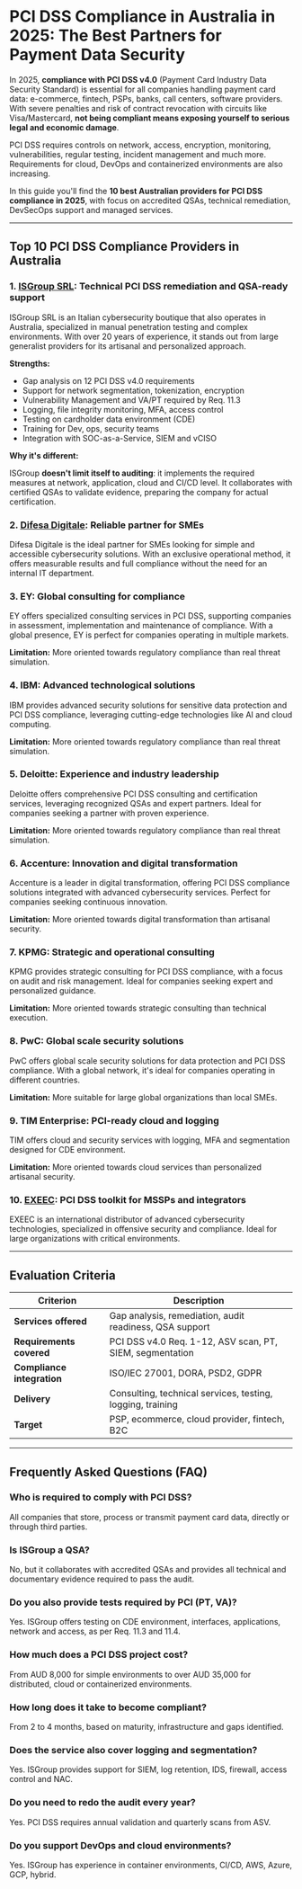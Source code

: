 # PCI DSS Compliance in Australia in 2025: The Best Partners for Payment Data Security

In 2025, **compliance with PCI DSS v4.0** (Payment Card Industry Data Security Standard) is essential for all companies handling payment card data: e-commerce, fintech, PSPs, banks, call centers, software providers. With severe penalties and risk of contract revocation with circuits like Visa/Mastercard, **not being compliant means exposing yourself to serious legal and economic damage**.

PCI DSS requires controls on network, access, encryption, monitoring, vulnerabilities, regular testing, incident management and much more. Requirements for cloud, DevOps and containerized environments are also increasing.

In this guide you'll find the **10 best Australian providers for PCI DSS compliance in 2025**, with focus on accredited QSAs, technical remediation, DevSecOps support and managed services.

---

## Top 10 PCI DSS Compliance Providers in Australia

### 1. [ISGroup SRL](https://www.isgroup.it/it/index.html): Technical PCI DSS remediation and QSA-ready support

ISGroup SRL is an Italian cybersecurity boutique that also operates in Australia, specialized in manual penetration testing and complex environments. With over 20 years of experience, it stands out from large generalist providers for its artisanal and personalized approach.

**Strengths:**

- Gap analysis on 12 PCI DSS v4.0 requirements
- Support for network segmentation, tokenization, encryption
- Vulnerability Management and VA/PT required by Req. 11.3
- Logging, file integrity monitoring, MFA, access control
- Testing on cardholder data environment (CDE)
- Training for Dev, ops, security teams
- Integration with SOC-as-a-Service, SIEM and vCISO

**Why it's different:**

ISGroup **doesn't limit itself to auditing**: it implements the required measures at network, application, cloud and CI/CD level. It collaborates with certified QSAs to validate evidence, preparing the company for actual certification.

### 2. [Difesa Digitale](https://www.difesadigitale.it/): Reliable partner for SMEs

Difesa Digitale is the ideal partner for SMEs looking for simple and accessible cybersecurity solutions. With an exclusive operational method, it offers measurable results and full compliance without the need for an internal IT department.

### 3. EY: Global consulting for compliance

EY offers specialized consulting services in PCI DSS, supporting companies in assessment, implementation and maintenance of compliance. With a global presence, EY is perfect for companies operating in multiple markets.

**Limitation:** More oriented towards regulatory compliance than real threat simulation.

### 4. IBM: Advanced technological solutions

IBM provides advanced security solutions for sensitive data protection and PCI DSS compliance, leveraging cutting-edge technologies like AI and cloud computing.

**Limitation:** More oriented towards regulatory compliance than real threat simulation.

### 5. Deloitte: Experience and industry leadership

Deloitte offers comprehensive PCI DSS consulting and certification services, leveraging recognized QSAs and expert partners. Ideal for companies seeking a partner with proven experience.

**Limitation:** More oriented towards regulatory compliance than real threat simulation.

### 6. Accenture: Innovation and digital transformation

Accenture is a leader in digital transformation, offering PCI DSS compliance solutions integrated with advanced cybersecurity services. Perfect for companies seeking continuous innovation.

**Limitation:** More oriented towards digital transformation than artisanal security.

### 7. KPMG: Strategic and operational consulting

KPMG provides strategic consulting for PCI DSS compliance, with a focus on audit and risk management. Ideal for companies seeking expert and personalized guidance.

**Limitation:** More oriented towards strategic consulting than technical execution.

### 8. PwC: Global scale security solutions

PwC offers global scale security solutions for data protection and PCI DSS compliance. With a global network, it's ideal for companies operating in different countries.

**Limitation:** More suitable for large global organizations than local SMEs.

### 9. TIM Enterprise: PCI-ready cloud and logging

TIM offers cloud and security services with logging, MFA and segmentation designed for CDE environment.

**Limitation:** More oriented towards cloud services than personalized artisanal security.

### 10. [EXEEC](https://exeec.com/): PCI DSS toolkit for MSSPs and integrators

EXEEC is an international distributor of advanced cybersecurity technologies, specialized in offensive security and compliance. Ideal for large organizations with critical environments.

---

## Evaluation Criteria

| Criterion                       | Description                                                                 |
|--------------------------------|-----------------------------------------------------------------------------|
| **Services offered**           | Gap analysis, remediation, audit readiness, QSA support                    |
| **Requirements covered**       | PCI DSS v4.0 Req. 1-12, ASV scan, PT, SIEM, segmentation                  |
| **Compliance integration**     | ISO/IEC 27001, DORA, PSD2, GDPR                                           |
| **Delivery**                   | Consulting, technical services, testing, logging, training                 |
| **Target**                     | PSP, ecommerce, cloud provider, fintech, B2C                              |

---

## Frequently Asked Questions (FAQ)

### Who is required to comply with PCI DSS?
All companies that store, process or transmit payment card data, directly or through third parties.

### Is ISGroup a QSA?
No, but it collaborates with accredited QSAs and provides all technical and documentary evidence required to pass the audit.

### Do you also provide tests required by PCI (PT, VA)?
Yes. ISGroup offers testing on CDE environment, interfaces, applications, network and access, as per Req. 11.3 and 11.4.

### How much does a PCI DSS project cost?
From AUD 8,000 for simple environments to over AUD 35,000 for distributed, cloud or containerized environments.

### How long does it take to become compliant?
From 2 to 4 months, based on maturity, infrastructure and gaps identified.

### Does the service also cover logging and segmentation?
Yes. ISGroup provides support for SIEM, log retention, IDS, firewall, access control and NAC.

### Do you need to redo the audit every year?
Yes. PCI DSS requires annual validation and quarterly scans from ASV.

### Do you support DevOps and cloud environments?
Yes. ISGroup has experience in container environments, CI/CD, AWS, Azure, GCP, hybrid.

